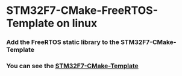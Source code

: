 # STM32F7-CMake-FreeRTOS-Template on linux

### Add the FreeRTOS static library to the STM32F7-CMake-Template
### You can see the [STM32F7-CMake-Template](https://github.com/wangxian0718/STM32F7-CMake-Template)
